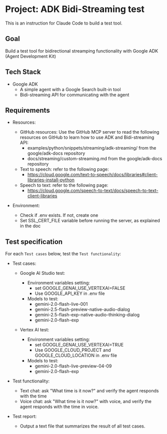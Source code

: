 # Project: ADK Bidi-Streaming test

This is an instruction for Claude Code to build a test tool.

## Goal

Build a test tool for bidirectional streamping functionality with Google ADK (Agent Development Kit)

## Tech Stack

- Google ADK
  - A simple agent with a Google Search built-in tool
  - Bidi-streaming API for communicating with the agent

## Requirements

- Resources:
  - GitHub resources: Use the GitHub MCP server to read the following resources on GitHub to learn how to use ADK and Bidi-streaming API:
    - examples/python/snippets/streaming/adk-streaming/ from the google/adk-docs repository
    - docs/streaming/custom-streaming.md from the google/adk-docs repository
  - Text to speech: refer to the following page:
    - https://cloud.google.com/text-to-speech/docs/libraries#client-libraries-install-python
  - Speech to text: refer to the following page:
    - https://cloud.google.com/speech-to-text/docs/speech-to-text-client-libraries

- Environment:
  - Check if .env exists. If not, create one
  - Set SSL_CERT_FILE variable before running the server, as explained in the doc

## Test specification

For each `Test cases` below, test the `Test functionality`:

- Test cases:

  - Google AI Studio test:
    - Environment variables setting:
      - set GOOGLE_GENAI_USE_VERTEXAI=FALSE
      - Use GOOGLE_API_KEY in .env file
    - Models to test:
      - gemini-2.0-flash-live-001
      - gemini-2.5-flash-preview-native-audio-dialog
      - gemini-2.5-flash-exp-native-audio-thinking-dialog
      - gemini-2.0-flash-exp

  - Vertex AI test:
    - Environment variables setting:
      - set GOOGLE_GENAI_USE_VERTEXAI=TRUE
      - Use GOOGLE_CLOUD_PROJECT and GOOGLE_CLOUD_LOCATION in .env file
    - Models to test:
      - gemini-2.0-flash-live-preview-04-09
      - gemini-2.0-flash-exp

- Test functionality:
  - Text chat: ask "What time is it now?" and verify the agent responds with the time
  - Voice chat: ask "What time is it now?" with voice, and verify the agent responds with the time in voice.

- Test report:
  - Output a text file that summarizes the result of all test cases.

